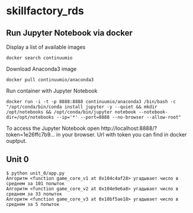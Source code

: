 # skillfactory_rds

## Run Jupyter Notebook via docker
Display a list of available images
```console
docker search continuumio
```

Download Anaconda3 image
```console
docker pull continuumio/anaconda3
```

Run container with Jupyter Notebook
```console
docker run -i -t -p 8888:8888 continuumio/anaconda3 /bin/bash -c "/opt/conda/bin/conda install jupyter -y --quiet && mkdir /opt/notebooks && /opt/conda/bin/jupyter notebook --notebook-dir=/opt/notebooks --ip='*' --port=8888 --no-browser --allow-root"
```

To access the Jupyter Notebook open http://localhost:8888/?token=1e26ffc7b9... in your browser.
Url with token you can find in docker ouptput.

## Unit 0

```console
$ python unit_0/app.py
Алгоритм <function game_core_v1 at 0x104c4af28> угадывает число в среднем за 101 попыток
Алгоритм <function game_core_v2 at 0x104e9e6a8> угадывает число в среднем за 33 попыток
Алгоритм <function game_core_v3 at 0x10bf5ae18> угадывает число в среднем за 5 попыток
```
